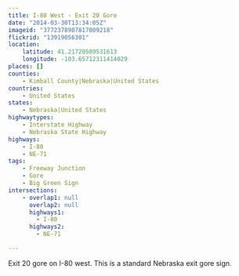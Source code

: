 ```yaml
---
title: I-80 West - Exit 20 Gore
date: "2014-03-30T13:34:05Z"
imageid: "3772378907817809218"
flickrid: "13919056301"
location:
    latitude: 41.21720509531613
    longitude: -103.65712311414029
places: []
counties:
    - Kimball County|Nebraska|United States
countries:
    - United States
states:
    - Nebraska|United States
highwaytypes:
    - Interstate Highway
    - Nebraska State Highway
highways:
    - I-80
    - NE-71
tags:
    - Freeway Junction
    - Gore
    - Big Green Sign
intersections:
    - overlap1: null
      overlap2: null
      highways1:
        - I-80
      highways2:
        - NE-71

---
```

Exit 20 gore on I-80 west.  This is a standard Nebraska exit gore sign.